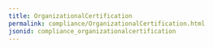 ```yaml
---
title: OrganizationalCertification
permalink: compliance/OrganizationalCertification.html
jsonid: compliance_organizationalcertification
---
```

